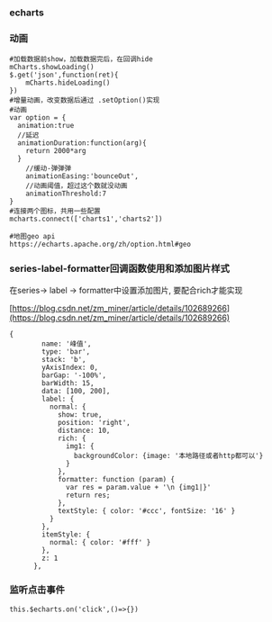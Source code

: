 ### echarts

### 动画

```
#加载数据前show，加载数据完后，在回调hide
mCharts.showLoading()
$.get('json',function(ret){
	mCharts.hideLoading()
})
#增量动画，改变数据后通过 .setOption()实现
#动画
var option = {
  animation:true
  //延迟
  animationDuration:function(arg){
    return 2000*arg
  }
 	//缓动-弹弹弹
	animationEasing:'bounceOut',
    //动画阈值，超过这个数就没动画
    animationThreshold:7 
}
#连接两个图标，共用一些配置
mcharts.connect(['charts1','charts2'])

#地图geo api
https://echarts.apache.org/zh/option.html#geo
```

### series-label-formatter回调函数使用和添加图片样式

在series-> label -> formatter中设置添加图片, 要配合rich才能实现

[https://blog.csdn.net/zm_miner/article/details/102689266](https://blog.csdn.net/zm_miner/article/details/102689266)

```
{
        name: '峰值',
        type: 'bar',
        stack: 'b',
        yAxisIndex: 0,
        barGap: '-100%',
        barWidth: 15,
        data: [100, 200],
        label: {
          normal: {
            show: true,
            position: 'right',
            distance: 10,
            rich: {
              img1: {
                backgroundColor: {image: '本地路径或者http都可以'}
              }
            },
            formatter: function (param) {
              var res = param.value + '\n {img1|}'
              return res;
            },
            textStyle: { color: '#ccc', fontSize: '16' }
          }
        },
        itemStyle: {
          normal: { color: '#fff' }
        },
        z: 1
      },
```

### 监听点击事件

```
this.$echarts.on('click',()=>{})
```
